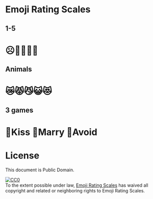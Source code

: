 # Emoji Rating Scales

## 1-5

# ☹️🙁😐🙂😊

## Animals

# 😿😾😼😺😻

## 3 games

# 💋Kiss 💒Marry 🚫Avoid 

# License

This document is Public Domain.

<p xmlns:dct="http://purl.org/dc/terms/">
  <a rel="license"
     href="http://creativecommons.org/publicdomain/zero/1.0/">
    <img src="http://i.creativecommons.org/p/zero/1.0/88x31.png" style="border-style: none;" alt="CC0" />
  </a>
  <br />
  To the extent possible under law,
  <a rel="dct:publisher"
     href="https://github.com/attogram/emoji-rating-scales">
    <span property="dct:title">Emoji Rating Scales</span></a>
  has waived all copyright and related or neighboring rights to
  <span property="dct:title">Emoji Rating Scales</span>.
</p>

